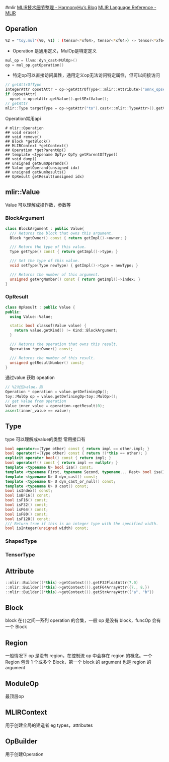 #mlir 
[MLIR技术细节整理 - HarmonyHu’s Blog](https://harmonyhu.com/2021/08/17/mlir/)
[MLIR Language Reference - MLIR](https://mlir.llvm.org/docs/LangRef/)

## Operation

```bash
%2 = "toy.mul"(%0, %1) : (tensor<*xf64>, tensor<*xf64>) -> tensor<*xf64> loc("Toy/Ch2/codegen.toy":5:25)
```
- Operation 是通用定义，MulOp是特定定义
```cpp
mul_op = llvm::dyn_cast<MUlOp>()
op = mul_op.getOperation()
```
- 特定op可以直接访问属性，通用定义op无法访问特定属性，但可以间接访问
```cpp
// getAttrOfType
IntegerAttr opsetAttr = op->getAttrOfType<::mlir::Attribute>("onnx_opset").dyn_cast_or_null<IntegerAttr>();
if (opsetAttr)
  opset = opsetAttr.getValue().getSExtValue();
// getAttr
mlir::Type targetType = op->getAttr("to").cast<::mlir::TypeAttr>().getValue();
```

Operation常用api

```markmap
# mlir::Operation
## void erase()
## void remove()
## Block *getBlock()
## MLIRContext *getContext()
## Operation *getParentOp()
## template <typename OpTy> OpTy getParentOfType()
## void dump()
## unsigned getNumOperands()
## Value getOperand(unsigned idx)
## unsigned getNumResults()
## OpResult getResult(unsigned idx)
```

## mlir::Value
Value 可以理解成操作数，参数等


###  BlockArgument
```cpp
class BlockArgument : public Value{
  /// Returns the block that owns this argument.
  Block *getOwner() const { return getImpl()->owner; }

  /// Return the type of this value.
  Type getType() const { return getImpl()->type; }

  /// Set the type of this value.
  void setType(Type newType) { getImpl()->type = newType; }

  /// Returns the number of this argument.
  unsigned getArgNumber() const { return getImpl()->index; }
}
```
### OpResult

```cpp
class OpResult : public Value {
public:
  using Value::Value;

  static bool classof(Value value) {
    return value.getKind() != Kind::BlockArgument;
  }

  /// Returns the operation that owns this result.
  Operation *getOwner() const;

  /// Returns the number of this result.
  unsigned getResultNumber() const;
}

```
 通过value 获取 opeation
```cpp
// %2对应value，则
Operation * operation = value.getDefiningOp();
toy::MulOp op = value.getDefiningOp<toy::MulOp>();
// get Value from operation
Value inner_value = operation->getResult(0);
assert(inner_value == value);
```

## Type
type 可以理解成value的类型
常用接口有
```cpp
bool operator==(Type other) const { return impl == other.impl; }
bool operator!=(Type other) const { return !(*this == other); }
explicit operator bool() const { return impl; }
bool operator!() const { return impl == nullptr; }
template <typename U> bool isa() const;
template <typename First, typename Second, typename... Rest> bool isa() const;
template <typename U> U dyn_cast() const;
template <typename U> U dyn_cast_or_null() const;
template <typename U> U cast() const;
bool isIndex() const;
bool isBF16() const;
bool isF16() const;
bool isF32() const;
bool isF64() const;
bool isF80() const;
bool isF128() const;
/// Return true if this is an integer type with the specified width.
bool isInteger(unsigned width) const;
```

### ShapedType

### TensorType

## Attribute

```cpp
::mlir::Builder((*this)->getContext()).getF32FloatAttr(7.0)
::mlir::Builder((*this)->getContext()).getF64ArrayAttr({7., 8.})
::mlir::Builder((*this)->getContext()).getStrArrayAttr({"a", "b"})
```


## Block

block 在`{}`之间一系列 operation 的合集，一般 op 是没有 block，funcOp 会有一个 Block

## Region
一般情况下 op 是没有 region，在控制流 op 中会存在 region 的概念。一个 Region 包含 1 个或多个 Block，第一个 block 的 argument 也是 region 的 argument

## ModuleOp
最顶层op

## MLIRContext

用于创建全局的建造者 eg types，attributes

## OpBuilder
用于创建Operation

